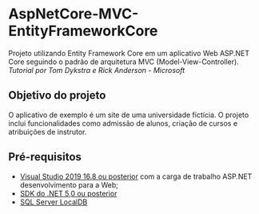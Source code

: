 # AspNetCore-MVC-EntityFrameworkCore
Projeto utilizando Entity Framework Core em um aplicativo Web ASP.NET Core seguindo o padrão de arquitetura MVC (Model-View-Controller).
<br><em> Tutorial por Tom Dykstra e Rick Anderson - Microsoft </em></br>

## Objetivo do projeto
O aplicativo de exemplo é um site de uma universidade fictícia. O projeto inclui funcionalidades como admissão de alunos, criação de cursos e atribuições de instrutor. 

## Pré-requisitos
<ul>
   <li><a href= "https://visualstudio.microsoft.com/downloads/?utm_medium=microsoft&utm_source=docs.microsoft.com&utm_campaign=inline+link&utm_content=download+vs2019"> Visual Studio 2019 16.8 ou posterior</a> com a carga de trabalho ASP.NET desenvolvimento para a Web; </li>
    <li><a href= "https://dotnet.microsoft.com/download/dotnet/5.0"> SDK do .NET 5,0 ou posterior</a></li>
    <li><a href= "https://docs.microsoft.com/pt-br/sql/database-engine/configure-windows/sql-server-express-localdb?view=sql-server-ver15"> SQL Server LocalDB</a></li>
</ul>
  
